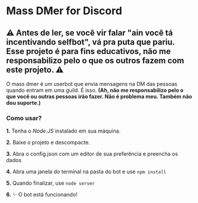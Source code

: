# Mass DMer for Discord


## :warning: Antes de ler, se você vir falar "ain você tá incentivando selfbot", vá pra puta que pariu. Esse projeto é para fins educativos, não me responsabilizo pelo o que os outros fazem com este projeto. :warning:

O mass dmer é um userbot que envia mensagens na DM das pessoas quando entram em uma guild. É isso. **(Ah, não me responsabilizo pelo o que você ou outras pessoas irão fazer. Não é problema meu. Também não dou suporte.)**

### Como usar?
**1.** Tenha o *Node.JS* instalado em sua máquina.

**2.** Baixe o projeto e descompacte.

**3.** Abra o config.json com um editor de sua preferência e preencha os dados

**4.** Abra uma janela do terminal na pasta do bot e use `npm install`

**5.** Quando finalizar, use `node server`

**6.** :sparkles: O bot está funcionando!